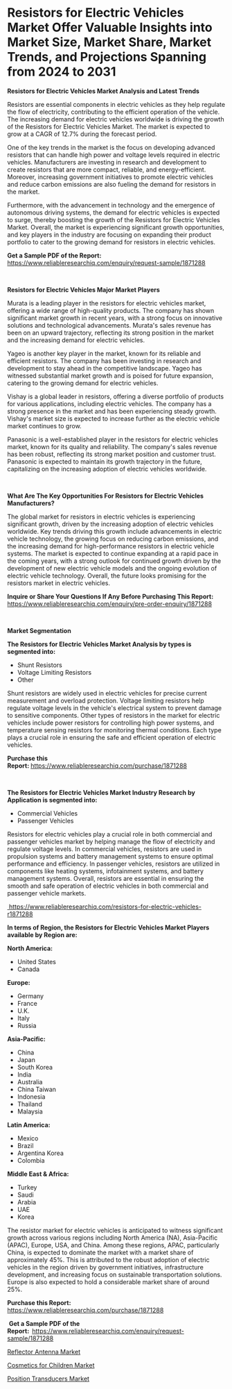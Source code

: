 <p><h1>Resistors for Electric Vehicles Market Offer Valuable Insights into Market Size, Market Share, Market Trends, and Projections Spanning from 2024 to 2031</h1></p><p><strong>Resistors for Electric Vehicles Market Analysis and Latest Trends</strong></p>
<p><p>Resistors are essential components in electric vehicles as they help regulate the flow of electricity, contributing to the efficient operation of the vehicle. The increasing demand for electric vehicles worldwide is driving the growth of the Resistors for Electric Vehicles Market. The market is expected to grow at a CAGR of 12.7% during the forecast period.</p><p>One of the key trends in the market is the focus on developing advanced resistors that can handle high power and voltage levels required in electric vehicles. Manufacturers are investing in research and development to create resistors that are more compact, reliable, and energy-efficient. Moreover, increasing government initiatives to promote electric vehicles and reduce carbon emissions are also fueling the demand for resistors in the market.</p><p>Furthermore, with the advancement in technology and the emergence of autonomous driving systems, the demand for electric vehicles is expected to surge, thereby boosting the growth of the Resistors for Electric Vehicles Market. Overall, the market is experiencing significant growth opportunities, and key players in the industry are focusing on expanding their product portfolio to cater to the growing demand for resistors in electric vehicles.</p></p>
<p><strong>Get a Sample PDF of the Report:&nbsp;</strong> <a href="https://www.reliableresearchiq.com/enquiry/request-sample/1871288">https://www.reliableresearchiq.com/enquiry/request-sample/1871288</a></p>
<p>&nbsp;</p>
<p><strong>Resistors for Electric Vehicles Major Market Players</strong></p>
<p><p>Murata is a leading player in the resistors for electric vehicles market, offering a wide range of high-quality products. The company has shown significant market growth in recent years, with a strong focus on innovative solutions and technological advancements. Murata's sales revenue has been on an upward trajectory, reflecting its strong position in the market and the increasing demand for electric vehicles.</p><p>Yageo is another key player in the market, known for its reliable and efficient resistors. The company has been investing in research and development to stay ahead in the competitive landscape. Yageo has witnessed substantial market growth and is poised for future expansion, catering to the growing demand for electric vehicles.</p><p>Vishay is a global leader in resistors, offering a diverse portfolio of products for various applications, including electric vehicles. The company has a strong presence in the market and has been experiencing steady growth. Vishay's market size is expected to increase further as the electric vehicle market continues to grow.</p><p>Panasonic is a well-established player in the resistors for electric vehicles market, known for its quality and reliability. The company's sales revenue has been robust, reflecting its strong market position and customer trust. Panasonic is expected to maintain its growth trajectory in the future, capitalizing on the increasing adoption of electric vehicles worldwide.</p></p>
<p>&nbsp;</p>
<p><strong>What Are The Key Opportunities For Resistors for Electric Vehicles Manufacturers?</strong></p>
<p><p>The global market for resistors in electric vehicles is experiencing significant growth, driven by the increasing adoption of electric vehicles worldwide. Key trends driving this growth include advancements in electric vehicle technology, the growing focus on reducing carbon emissions, and the increasing demand for high-performance resistors in electric vehicle systems. The market is expected to continue expanding at a rapid pace in the coming years, with a strong outlook for continued growth driven by the development of new electric vehicle models and the ongoing evolution of electric vehicle technology. Overall, the future looks promising for the resistors market in electric vehicles.</p></p>
<p><strong>Inquire or Share Your Questions If Any Before Purchasing This Report:</strong> <a href="https://www.reliableresearchiq.com/enquiry/pre-order-enquiry/1871288">https://www.reliableresearchiq.com/enquiry/pre-order-enquiry/1871288</a></p>
<p>&nbsp;</p>
<p><strong>Market Segmentation</strong></p>
<p><strong>The Resistors for Electric Vehicles Market Analysis by types is segmented into:</strong></p>
<p><ul><li>Shunt Resistors</li><li>Voltage Limiting Resistors</li><li>Other</li></ul></p>
<p><p>Shunt resistors are widely used in electric vehicles for precise current measurement and overload protection. Voltage limiting resistors help regulate voltage levels in the vehicle's electrical system to prevent damage to sensitive components. Other types of resistors in the market for electric vehicles include power resistors for controlling high power systems, and temperature sensing resistors for monitoring thermal conditions. Each type plays a crucial role in ensuring the safe and efficient operation of electric vehicles.</p></p>
<p><strong>Purchase this Report:&nbsp;</strong><a href="https://www.reliableresearchiq.com/purchase/1871288">https://www.reliableresearchiq.com/purchase/1871288</a></p>
<p>&nbsp;</p>
<p><strong>The Resistors for Electric Vehicles Market Industry Research by Application is segmented into:</strong></p>
<p><ul><li>Commercial Vehicles</li><li>Passenger Vehicles</li></ul></p>
<p><p>Resistors for electric vehicles play a crucial role in both commercial and passenger vehicles market by helping manage the flow of electricity and regulate voltage levels. In commercial vehicles, resistors are used in propulsion systems and battery management systems to ensure optimal performance and efficiency. In passenger vehicles, resistors are utilized in components like heating systems, infotainment systems, and battery management systems. Overall, resistors are essential in ensuring the smooth and safe operation of electric vehicles in both commercial and passenger vehicle markets.</p></p>
<p><a href="https://www.reliableresearchiq.com/resistors-for-electric-vehicles-r1871288">&nbsp;https://www.reliableresearchiq.com/resistors-for-electric-vehicles-r1871288</a></p>
<p><strong>In terms of Region, the Resistors for Electric Vehicles Market Players available by Region are:</strong></p>
<p>
    <p> <strong> North America: </strong>
        <ul>
            <li>United States</li>
            <li>Canada</li>
        </ul>
        </p> 
    <p> <strong> Europe: </strong>
        <ul>
            <li>Germany</li>
            <li>France</li>
            <li>U.K.</li>
            <li>Italy</li>
            <li>Russia</li>
        </ul>
        </p> 
    <p> <strong> Asia-Pacific: </strong>
        <ul>
            <li>China</li>
            <li>Japan</li>
            <li>South Korea</li>
            <li>India</li>
            <li>Australia</li>
            <li>China Taiwan</li>
            <li>Indonesia</li>
            <li>Thailand</li>
            <li>Malaysia</li>
        </ul>
        </p> 
    <p> <strong> Latin America: </strong>
        <ul>
            <li>Mexico</li>
            <li>Brazil</li>
            <li>Argentina Korea</li>
            <li>Colombia</li>
        </ul>
        </p> 
    <p> <strong> Middle East & Africa: </strong>
        <ul>
            <li>Turkey</li>
            <li>Saudi</li>
            <li>Arabia</li>
            <li>UAE</li>
            <li>Korea</li>
        </ul>
    </p>
    </p>
<p><p>The resistor market for electric vehicles is anticipated to witness significant growth across various regions including North America (NA), Asia-Pacific (APAC), Europe, USA, and China. Among these regions, APAC, particularly China, is expected to dominate the market with a market share of approximately 45%. This is attributed to the robust adoption of electric vehicles in the region driven by government initiatives, infrastructure development, and increasing focus on sustainable transportation solutions. Europe is also expected to hold a considerable market share of around 25%.</p></p>
<p><strong>Purchase this Report: </strong><a href="https://www.reliableresearchiq.com/purchase/1871288">https://www.reliableresearchiq.com/purchase/1871288</a></p>
<p>&nbsp;<strong>Get a Sample PDF of the Report:&nbsp;&nbsp;</strong><a href="https://www.reliableresearchiq.com/enquiry/request-sample/1871288">https://www.reliableresearchiq.com/enquiry/request-sample/1871288</a></p>
<p><strong></strong></p>
<p><p><a href="https://www.linkedin.com/pulse/reflector-antenna-market-share-new-trends-analysis-its-5jlkc">Reflector Antenna Market</a></p><p><a href="https://github.com/StackRhonda/Market-Research-Report-List-1/blob/main/cosmetics-for-children-market.md">Cosmetics for Children Market</a></p><p><a href="https://www.linkedin.com/pulse/emerging-trends-position-transducers-market-global-outlook-adewc">Position Transducers Market</a></p></p>